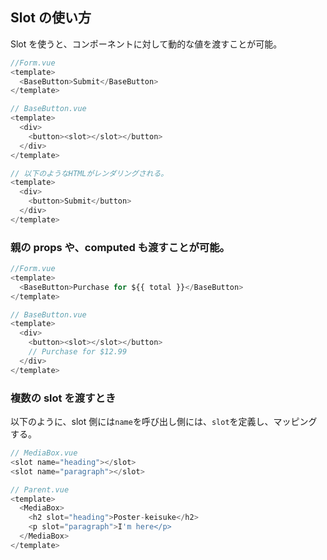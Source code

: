 ## Slot の使い方

Slot を使うと、コンポーネントに対して動的な値を渡すことが可能。

```js
//Form.vue
<template>
  <BaseButton>Submit</BaseButton>
</template>

// BaseButton.vue
<template>
  <div>
    <button><slot></slot></button>
  </div>
</template>

// 以下のようなHTMLがレンダリングされる。
<template>
  <div>
    <button>Submit</button>
  </div>
</template>
```

### 親の props や、computed も渡すことが可能。

```js
//Form.vue
<template>
  <BaseButton>Purchase for ${{ total }}</BaseButton>
</template>

// BaseButton.vue
<template>
  <div>
    <button><slot></slot></button>
    // Purchase for $12.99
  </div>
</template>
```

### 複数の slot を渡すとき

以下のように、slot 側には`name`を呼び出し側には、`slot`を定義し、マッピングする。

```js
// MediaBox.vue
<slot name="heading"></slot>
<slot name="paragraph"></slot>

// Parent.vue
<template>
  <MediaBox>
    <h2 slot="heading">Poster-keisuke</h2>
    <p slot="paragraph">I'm here</p>
  </MediaBox>
</template>
```
